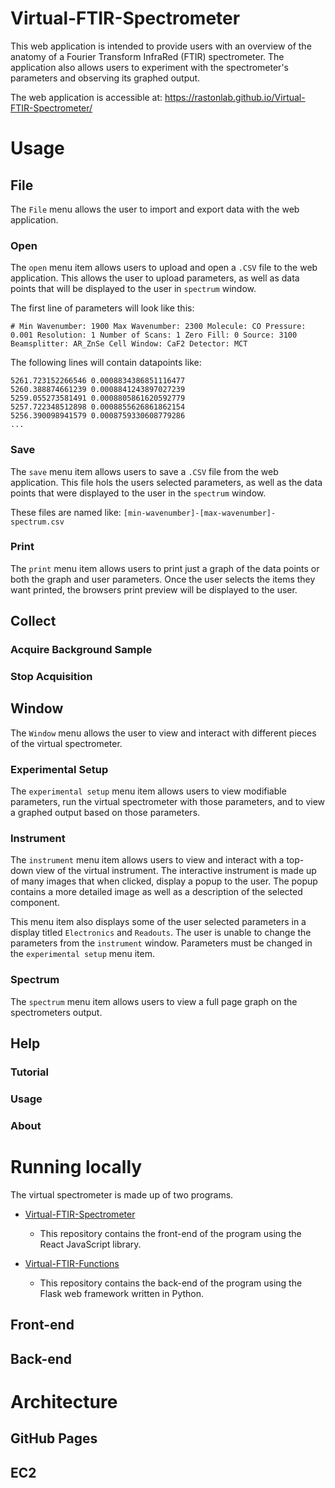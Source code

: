 # Virtual-FTIR-Spectrometer

This web application is intended to provide users with an overview of the anatomy of a Fourier Transform InfraRed (FTIR) spectrometer. The application also allows users to experiment with the spectrometer's parameters and observing its graphed output.

The web application is accessible at: https://rastonlab.github.io/Virtual-FTIR-Spectrometer/

# Usage

## File

The `File` menu allows the user to import and export data with the web application.

### Open

The `open` menu item allows users to upload and open a `.CSV` file to the web application. This allows the user to upload parameters, as well as data points that will be displayed to the user in `spectrum` window.

The first line of parameters will look like this:

```
# Min Wavenumber: 1900 Max Wavenumber: 2300 Molecule: CO Pressure: 0.001 Resolution: 1 Number of Scans: 1 Zero Fill: 0 Source: 3100 Beamsplitter: AR_ZnSe Cell Window: CaF2 Detector: MCT
```

The following lines will contain datapoints like:

```
5261.723152266546 0.0008834386851116477
5260.388874661239 0.0008841243897027239
5259.055273581491 0.0008805861620592779
5257.722348512898 0.0008855626861862154
5256.390098941579 0.0008759330608779286
...
```

### Save

The `save` menu item allows users to save a `.CSV` file from the web application. This file hols the users selected parameters, as well as the data points that were displayed to the user in the `spectrum` window.

These files are named like: `[min-wavenumber]-[max-wavenumber]-spectrum.csv`

### Print

The `print` menu item allows users to print just a graph of the data points or both the graph and user parameters. Once the user selects the items they want printed, the browsers print preview will be displayed to the user.

## Collect

### Acquire Background Sample

### Stop Acquisition

## Window

The `Window` menu allows the user to view and interact with different pieces of the virtual spectrometer.

### Experimental Setup

The `experimental setup` menu item allows users to view modifiable parameters, run the virtual spectrometer with those parameters, and to view a graphed output based on those parameters.

### Instrument

The `instrument` menu item allows users to view and interact with a top-down view of the virtual instrument. The interactive instrument is made up of many images that when clicked, display a popup to the user. The popup contains a more detailed image as well as a description of the selected component.

This menu item also displays some of the user selected parameters in a display titled `Electronics` and `Readouts`. The user is unable to change the parameters from the `instrument` window. Parameters must be changed in the `experimental setup` menu item.

### Spectrum

The `spectrum` menu item allows users to view a full page graph on the spectrometers output.

## Help

### Tutorial

### Usage

### About

# Running locally

The virtual spectrometer is made up of two programs.

- [Virtual-FTIR-Spectrometer](https://github.com/RastonLab/Virtual-FTIR-Spectrometer)

  - This repository contains the front-end of the program using the React JavaScript library.

- [Virtual-FTIR-Functions](https://github.com/RastonLab/Virtual-FTIR-Functions)

  - This repository contains the back-end of the program using the Flask web framework written in Python.

## Front-end

## Back-end

# Architecture

## GitHub Pages

## EC2
